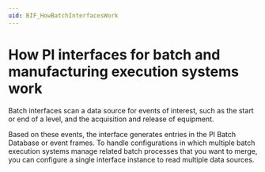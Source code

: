 ```yaml
---
uid: BIF_HowBatchInterfacesWork
---
```


# How PI interfaces for batch and manufacturing execution systems work

Batch interfaces scan a data source for events of interest, such as the start or end of a level, and the acquisition and release of equipment.

Based on these events, the interface generates entries in the PI Batch Database or event frames. To handle configurations in which multiple batch execution systems manage related batch processes that you want to merge, you can configure a single interface instance to read multiple data sources.
